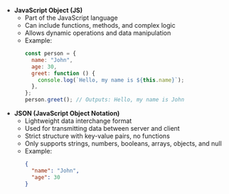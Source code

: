 - **JavaScript Object (JS)**
  - Part of the JavaScript language
  - Can include functions, methods, and complex logic
  - Allows dynamic operations and data manipulation
  - Example:
    ```js
    const person = {
      name: "John",
      age: 30,
      greet: function () {
        console.log(`Hello, my name is ${this.name}`);
      },
    };
    person.greet(); // Outputs: Hello, my name is John
    ```
- **JSON (JavaScript Object Notation)**
  - Lightweight data interchange format
  - Used for transmitting data between server and client
  - Strict structure with key-value pairs, no functions
  - Only supports strings, numbers, booleans, arrays, objects, and null
  - Example:
    ```json
    {
      "name": "John",
      "age": 30
    }
    ```
